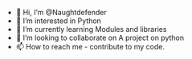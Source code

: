 - 👋 Hi, I’m @Naughtdefender
- 👀 I’m interested in Python
- 🌱 I’m currently learning Modules and libraries
- 💞️ I’m looking to collaborate on A project on python 
- 📫 How to reach me - contribute to my code.

<!---
Naughtdefender/Naughtdefender is a ✨ special ✨ repository because its `README.md` (this file) appears on your GitHub profile.
You can click the Preview link to take a look at your changes.
--->
